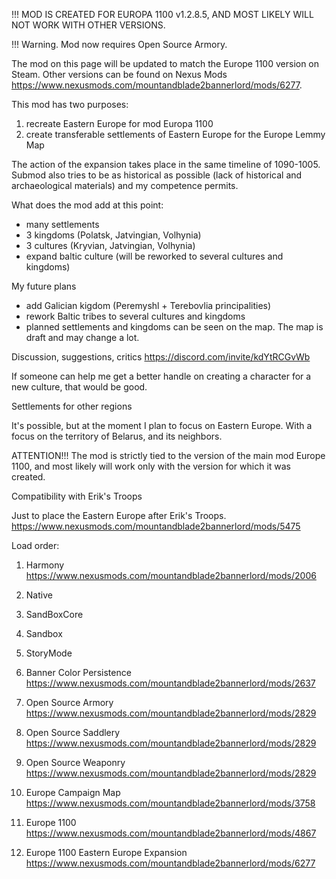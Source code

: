
!!! MOD IS CREATED FOR EUROPA 1100 v1.2.8.5, AND MOST LIKELY WILL NOT WORK WITH OTHER VERSIONS.

!!! Warning. Mod now requires Open Source Armory.

The mod on this page will be updated to match the Europe 1100 version on Steam. Other versions can be found on Nexus Mods https://www.nexusmods.com/mountandblade2bannerlord/mods/6277.

This mod has two purposes:

1. recreate Eastern Europe for mod Europa 1100
2. create transferable settlements of Eastern Europe for the Europe Lemmy Map

The action of the expansion takes place in the same timeline of 1090-1005. Submod also tries to be as historical as possible (lack of historical and archaeological materials) and my competence permits.

What does the mod add at this point:

- many settlements
- 3 kingdoms (Polatsk, Jatvingian, Volhynia)
- 3 cultures (Kryvian, Jatvingian, Volhynia)
- expand baltic culture (will be reworked to several cultures and kingdoms)

My future plans

- add Galician kigdom (Peremyshl + Terebovlia principalities)
- rework Baltic tribes to several cultures and kingdoms
- planned settlements and kingdoms can be seen on the map. The map is draft and may change a lot.

Discussion, suggestions, critics
https://discord.com/invite/kdYtRCGvWb

If someone can help me get a better handle on creating a character for a new culture, that would be good.

Settlements for other regions

It's possible, but at the moment I plan to focus on Eastern Europe. With a focus on the territory of Belarus, and its neighbors.

ATTENTION!!! The mod is strictly tied to the version of the main mod Europe 1100, and most likely will work only with the version for which it was created.

Compatibility with Erik's Troops

Just to place the Eastern Europe after Erik's Troops. 
https://www.nexusmods.com/mountandblade2bannerlord/mods/5475 

Load order:

1. Harmony https://www.nexusmods.com/mountandblade2bannerlord/mods/2006

2. Native
3. SandBoxCore
4. Sandbox
5. StoryMode

6. Banner Color Persistence https://www.nexusmods.com/mountandblade2bannerlord/mods/2637
7. Open Source Armory https://www.nexusmods.com/mountandblade2bannerlord/mods/2829
8. Open Source Saddlery https://www.nexusmods.com/mountandblade2bannerlord/mods/2829
9. Open Source Weaponry https://www.nexusmods.com/mountandblade2bannerlord/mods/2829
10. Europe Campaign Map https://www.nexusmods.com/mountandblade2bannerlord/mods/3758
11. Europe 1100 https://www.nexusmods.com/mountandblade2bannerlord/mods/4867

12. Europe 1100 Eastern Europe Expansion https://www.nexusmods.com/mountandblade2bannerlord/mods/6277
